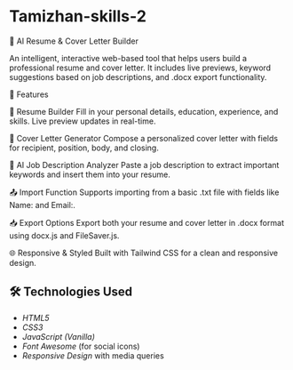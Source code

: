 # Tamizhan-skills-2

🧠 AI Resume & Cover Letter Builder

An intelligent, interactive web-based tool that helps users build a professional resume and cover letter. It includes live previews, keyword suggestions based on job descriptions, and .docx export functionality.

🔧 Features

📝 Resume Builder
Fill in your personal details, education, experience, and skills. Live preview updates in real-time.

📄 Cover Letter Generator
Compose a personalized cover letter with fields for recipient, position, body, and closing.

🤖 AI Job Description Analyzer
Paste a job description to extract important keywords and insert them into your resume.

📤 Import Function
Supports importing from a basic .txt file with fields like Name: and Email:.

📥 Export Options
Export both your resume and cover letter in .docx format using docx.js and FileSaver.js.

🌐 Responsive & Styled
Built with Tailwind CSS for a clean and responsive design.
## 🛠 Technologies Used

- *HTML5*
- *CSS3*
- *JavaScript (Vanilla)*
- *Font Awesome* (for social icons)
- *Responsive Design* with media queries
